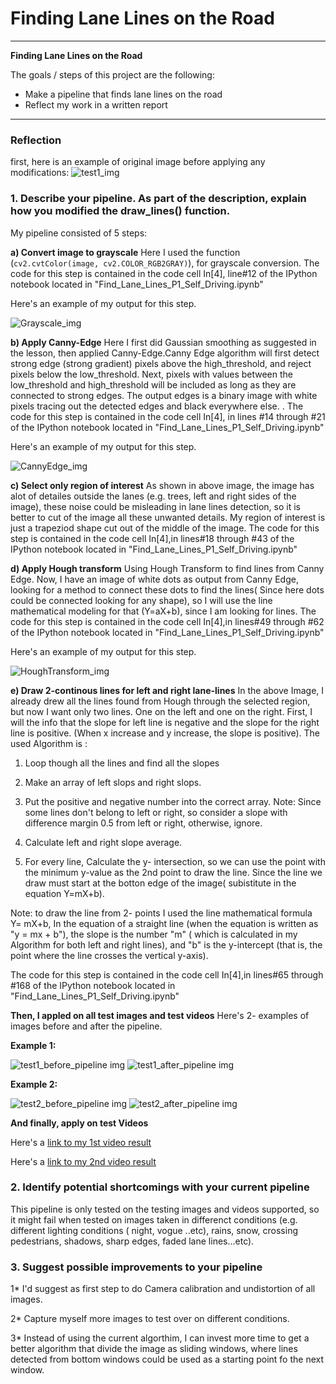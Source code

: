 # **Finding Lane Lines on the Road** 

---

**Finding Lane Lines on the Road**

The goals / steps of this project are the following:
* Make a pipeline that finds lane lines on the road
* Reflect my work in a written report


[//]: # (Image References)

[image1]: ./test_images_output/grayscale.png "Grayscale"
[image2]: ./test_images_output/Canny-Edge.png "CannyEdge"
[image3]: ./test_images_output/Hough-transform.png "HoughTransform"
[image4]: ./test_images_output/test1_before_pipeline.png "test1"
[image5]: ./test_images_output/test1_after_pipeline.png "test1_pipeline"
[image6]: ./test_images_output/test2_before_pipeline.png "test2"
[image7]: ./test_images_output/test2_after_pipeline.png "test2_pipeline"

---

### Reflection

first, here is an example of original image before applying any modifications:
![test1_img][image4]
### 1. Describe your pipeline. As part of the description, explain how you modified the draw_lines() function.

My pipeline consisted of 5 steps:

**a) Convert image to grayscale**
  Here  I used the function (`cv2.cvtColor(image, cv2.COLOR_RGB2GRAY)`), for grayscale conversion. 
The code for this step is contained in the code cell In[4], line#12 of the IPython notebook located in "Find_Lane_Lines_P1_Self_Driving.ipynb"

Here's an example of my output for this step. 

![Grayscale_img][image1]

**b) Apply Canny-Edge**
 Here  I first did Gaussian smoothing as suggested in the lesson, then applied Canny-Edge.Canny Edge algorithm will first detect strong edge (strong gradient) pixels above the high_threshold, and reject pixels below the low_threshold. Next, pixels with values between the low_threshold and high_threshold will be included as long as they are connected to strong edges. The output edges is a binary image with white pixels tracing out the detected edges and black everywhere else. . 
The code for this step is contained in the code cell In[4], in lines #14 through #21  of the IPython notebook located in "Find_Lane_Lines_P1_Self_Driving.ipynb"

Here's an example of my output for this step. 

![CannyEdge_img][image2]

**c) Select only region of interest**
  As shown in above image, the image has alot of detailes outside the lanes (e.g. trees, left and right sides of the image), these noise could be misleading in lane lines detection, so it is better to cut of the image all these unwanted details. My region of interest is just a trapeziod shape cut out of the middle of the image. 
The code for this step is contained in the code cell In[4],in  lines#18 through #43 of the IPython notebook located in "Find_Lane_Lines_P1_Self_Driving.ipynb"

**d) Apply Hough transform**
 Using Hough Transform to find lines from Canny Edge. Now, I have an image of white dots as output from Canny Edge, looking for a method to connect these dots to find the lines( Since here dots could be connected looking for any shape), so I will use the line mathematical modeling for that (Y=aX+b), since I am looking for lines.
The code for this step is contained in the code cell In[4],in  lines#49 through #62 of the IPython notebook located in "Find_Lane_Lines_P1_Self_Driving.ipynb"

Here's an example of my output for this step. 

![HoughTransform_img][image3]

**e) Draw 2-continous lines for left and right lane-lines**
In the above Image, I already drew all the lines found from Hough through the selected region, but now I want only two lines. One on the left and one on the right. First, I will the info that the slope for left line is negative and the slope for the right line is positive. (When x increase and y increase, the slope is positive). The used Algorithm is :

  1) Loop though all the lines and find all the slopes

  2) Make an array of left slops and right slops.

  3) Put the positive and negative number into the correct array. Note: Since some lines don't belong to left or right, so consider a        slope with difference margin 0.5 from left or right, otherwise, ignore.

  4) Calculate left and right slope average.

  5) For every line, Calculate the y- intersection, so we can use the point with the minimum y-value as the 2nd point to draw the line.   Since the line we draw must start at the botton edge of the image( subistitute in the equation Y=mX+b).

Note: to draw the line from 2- points I used the line mathematical formula Y= mX+b, In the equation of a straight line (when the equation is written as "y = mx + b"), the slope is the number "m" ( which is calculated in my Algorithm for both left and right lines), and "b" is the y-intercept (that is, the point where the line crosses the vertical y-axis).

The code for this step is contained in the code cell In[4],in  lines#65 through #168 of the IPython notebook located in "Find_Lane_Lines_P1_Self_Driving.ipynb"


**Then, I appled on all test images and test videos**
Here's 2- examples of  images before and after the pipeline. 

**Example 1:**

![test1_before_pipeline img][image4]
![test1_after_pipeline img][image5]

**Example 2:**

![test2_before_pipeline img][image6]
![test2_after_pipeline img][image7]

**And finally, apply on test Videos**

Here's a [link to my 1st video result](https://github.com/MyadaRoshdi/P1/blob/master/test_videos_output/solidWhiteRight.mp4)

Here's a [link to my 2nd video result](https://github.com/MyadaRoshdi/P1/blob/master/test_videos_output/solidYellowLeft.mp4)

### 2. Identify potential shortcomings with your current pipeline

This pipeline is only tested on the testing images and videos supported, so it might fail when tested on images taken in differenct conditions (e.g. different lighting conditions ( night, vogue ..etc), rains, snow, crossing pedestrians, shadows, sharp edges, faded lane lines...etc).


### 3. Suggest possible improvements to your pipeline

1* I'd suggest as first step to do Camera calibration and undistortion of all images.

2* Capture myself more images to test over on different conditions.

3* Instead of using the current algorthim, I can invest more time to get a better algorithm that divide the image as sliding windows, where lines detected from bottom windows could be used as a starting point fo the next window.

